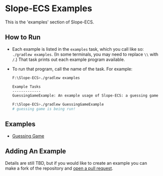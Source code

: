 # Slope-ECS Examples
This is the 'examples' section of Slope-ECS. 

## How to Run
- Each example is listed in the `examples` task, which you call like so: `./gradlew examples`. (In some terminals, you may need to replace `\\` with `/`.)
  That task prints out each example program available. 
  
- To run that program, call the name of the task. For example:
    ```bash
    F:\Slope-ECS>./gradlew examples
    
    Example Tasks
    -------------
    GuessingGameExample: An example usage of Slope-ECS: a guessing game.
    
    F:\Slope-ECS>./gradlew GuessingGameExample
    # guessing game is being run!
    ```
  
## Examples
- [Guessing Game][Guessing Game Package]

## Adding An Example
Details are still TBD, but if you would like to create an example you can make a fork of the repository
and [open a pull request][Pull Request].


[Guessing Game Package]: java/examples/guessinggame "Slope-ECS: Guessing Game Example"

[Pull Request]: https://github.com/lucasstarsz/Slope-ECS/compare "Slope-ECS: Create Pull Request"
